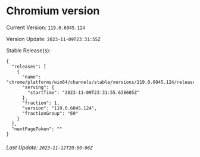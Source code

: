 # Chromium version

Current Version: `119.0.6045.124`

Version Update: `2023-11-09T23:31:55Z`

Stable Release(s):
```
{
  "releases": [
    {
      "name": "chrome/platforms/win64/channels/stable/versions/119.0.6045.124/releases/1699572715",
      "serving": {
        "startTime": "2023-11-09T23:31:55.638605Z"
      },
      "fraction": 1,
      "version": "119.0.6045.124",
      "fractionGroup": "69"
    }
  ],
  "nextPageToken": ""
}
```

###### Last Update: `2023-11-12T20:00:06Z`
        